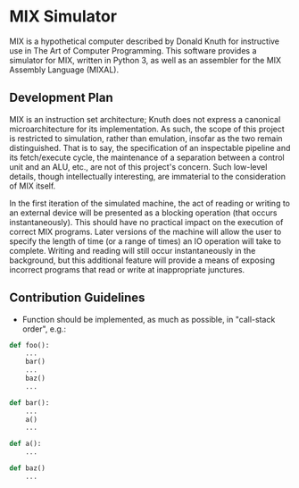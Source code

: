 # MIX Simulator 

MIX is a hypothetical computer described by Donald Knuth for
instructive use in The Art of Computer Programming. This software
provides a simulator for MIX, written in Python 3, as well as an
assembler for the MIX Assembly Language (MIXAL).

## Development Plan 

MIX is an instruction set architecture; Knuth does not express a
canonical microarchitecture for its implementation. As such, the scope
of this project is restricted to simulation, rather than emulation,
insofar as the two remain distinguished. That is to say, the
specification of an inspectable pipeline and its fetch/execute cycle,
the maintenance of a separation between a control unit and an ALU,
etc., are not of this project's concern. Such low-level details,
though intellectually interesting, are immaterial to the consideration
of MIX itself.

In the first iteration of the simulated machine, the act of reading or
writing to an external device will be presented as a blocking
operation (that occurs instantaneously). This should have no practical
impact on the execution of correct MIX programs. Later versions of the
machine will allow the user to specify the length of time (or a range
of times) an IO operation will take to complete. Writing and reading
will still occur instantaneously in the background, but this
additional feature will provide a means of exposing incorrect programs
that read or write at inappropriate junctures.

## Contribution Guidelines
- Function should be implemented, as much as possible, in
  "call-stack order", e.g.:

```python
def foo():
    ...
    bar()
    ...
    baz()
    ...

def bar():
    ...
    a()
    ...

def a():
    ...

def baz()
    ...
```

